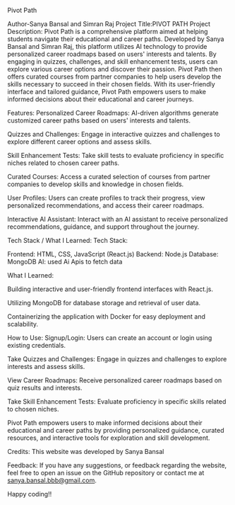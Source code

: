 Pivot Path

Author-Sanya Bansal and Simran Raj
Project Title:PIVOT PATH
Project Description:
Pivot Path is a comprehensive platform aimed at helping students navigate their educational and career paths. Developed by Sanya Bansal and Simran Raj, this platform utilizes AI technology to provide personalized career roadmaps based on users' interests and talents. By engaging in quizzes, challenges, and skill enhancement tests, users can explore various career options and discover their passion. Pivot Path then offers curated courses from partner companies to help users develop the skills necessary to succeed in their chosen fields. With its user-friendly interface and tailored guidance, Pivot Path empowers users to make informed decisions about their educational and career journeys.

Features:
Personalized Career Roadmaps: AI-driven algorithms generate customized career paths based on users' interests and talents.

Quizzes and Challenges: Engage in interactive quizzes and challenges to explore different career options and assess skills.

Skill Enhancement Tests: Take skill tests to evaluate proficiency in specific niches related to chosen career paths.

Curated Courses: Access a curated selection of courses from partner companies to develop skills and knowledge in chosen fields.

User Profiles: Users can create profiles to track their progress, view personalized recommendations, and access their career roadmaps.

Interactive AI Assistant: Interact with an AI assistant to receive personalized recommendations, guidance, and support throughout the journey.

Tech Stack / What I Learned:
Tech Stack:

Frontend: HTML, CSS, JavaScript (React.js)
Backend: Node.js
Database: MongoDB
AI: used Ai Apis to fetch data

What I Learned:

Building interactive and user-friendly frontend interfaces with React.js.

Utilizing MongoDB for database storage and retrieval of user data.

Containerizing the application with Docker for easy deployment and scalability.

How to Use:
Signup/Login: Users can create an account or login using existing credentials.

Take Quizzes and Challenges: Engage in quizzes and challenges to explore interests and assess skills.

View Career Roadmaps: Receive personalized career roadmaps based on quiz results and interests.

Take Skill Enhancement Tests: Evaluate proficiency in specific skills related to chosen niches.

Pivot Path empowers users to make informed decisions about their educational and career paths by providing personalized guidance, curated resources, and interactive tools for exploration and skill development.

Credits:
This website was developed by Sanya Bansal

Feedback:
If you have any suggestions, or feedback regarding the website, feel free to open an issue on the GitHub repository or contact me at sanya.bansal.bbb@gmail.com.

Happy coding!!
